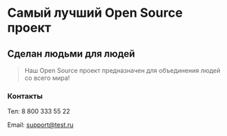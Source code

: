 # Самый лучший Open Source проект

## Сделан людьми для людей

> Наш Open Source проект предназначен для объединения людей со всего мира!

### **Контакты**

Тел: 8 800 333 55 22

Email: support@test.ru
